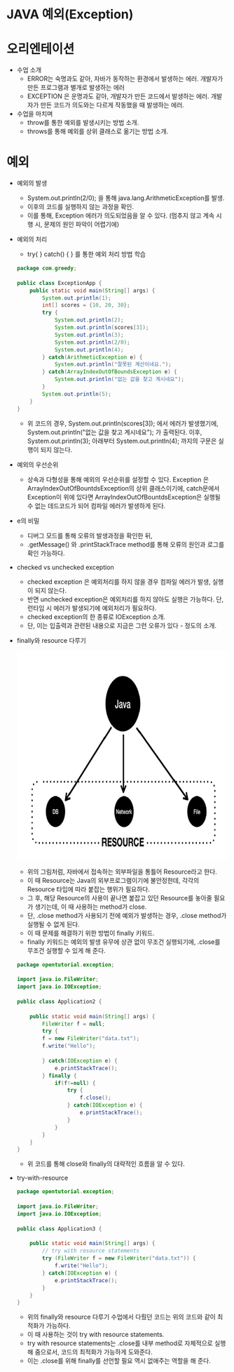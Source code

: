 # JAVA 예외(Exception)

# 오리엔테이션

- 수업 소개
    - ERROR는 숙명과도 같아, 자바가 동작하는 환경에서 발생하는 에러. 개발자가 만든 프로그램과 별개로 발생하는 에러
    - EXCEPTION 은 운명과도 같아, 개발자가 만든 코드에서 발생하는 에러. 개발자가 만든 코드가 의도와는 다르게 작동했을 때 발생하는 에러.
- 수업을 마치며
    - throw를 통한 예외를 발생시키는 방법 소개.
    - throws를 통해 예외를 상위 클래스로 옮기는 방법 소개.

# 예외

- 예외의 발생
    - System.out.println(2/0); 을 통해
    java.lang.ArithmeticException를 발생.
    - 이후의 코드를 실행하지 않는 과정을 확인.
    - 이를 통해, Exception 에러가 의도되었음을 알 수 있다. (멈추지 않고 계속 시행 시, 문제의 원인 파악이 어렵기에)
- 예외의 처리
    - try{ } catch() { } 를 통한 예외 처리 방법 학습
    
    ```java
    package com.greedy;
    
    public class ExceptionApp {
    	public static void main(String[] args) {
    		System.out.println(1);
    		int[] scores = {10, 20, 30};
    		try {
    			System.out.println(2);
    			System.out.println(scores[3]);
    			System.out.println(3);
    			System.out.println(2/0);
    			System.out.println(4);
    		} catch(ArithmeticException e) {
    			System.out.println("잘못된 계산이네요.");
    		} catch(ArrayIndexOutOfBoundsException e) {
    			System.out.println("없는 값을 찾고 계시네요");
    		}
    		System.out.println(5);
    	}
    }
    ```
    
    - 위 코드의 경우, System.out.println(scores[3]); 에서 에러가 발생했기에, 
    System.out.println("없는 값을 찾고 계시네요"); 가 출력된다.
    이후, System.out.println(3); 아래부터 
    System.out.println(4); 까지의 구문은 실행이 되지 않는다.
- 예외의 우선순위
    - 상속과 다형성을 통해 예외의 우선순위를 설정할 수 있다. Exception 은 ArrayIndexOutOfBountdsException의 상위 클래스이기에, catch문에서 Exception이 위에 있다면 ArrayIndexOutOfBountdsException은 실행될 수 없는 데드코드가 되어 컴파일 에러가 발생하게 된다.
- e의 비밀
    - 디버그 모드를 통해 오류의 발생과정을 확인한 뒤,
    - .getMessage() 와 .printStackTrace method를 통해 오류의 원인과 로그를 확인 가능하다.
- checked vs unchecked exception
    - checked exception 은 예외처리를 하지 않을 경우 컴파일 에러가 발생, 실행이 되지 않는다.
    - 반면 unchecked exception은 예외처리를 하지 않아도 실행은 가능하다. 단,  런타임 시 에러가 발생되기에 예외처리가 필요하다.
    - checked exception의 한 종류로 IOException 소개.
    - 단, 이는 입출력과 관련된 내용으로 지금은 그런 오류가 있다 - 정도의 소개.
- finally와  resource 다루기
    
    ![1.png](JAVA_Exception/1.png)
    
    - 위의 그림처럼, 자바에서 접속하는 외부파일을 통틀어 Resource라고 한다.
    - 이 때 Resource는 Java의 외부프로그램이기에 불안정한데, 각각의 Resource 타입에 따라 붙잡는 행위가 필요하다.
    - 그 후, 해당 Resource의 사용이 끝나면 붙잡고 있던 Resource를 놓아줄 필요가 생기는데, 이 때 사용하는 method가 close.
    - 단,  .close method가 사용되기 전에 예외가 발생하는 경우, .close method가 실행될 수 없게 된다.
    - 이 때 문제를 해결하기 위한 방법이 finally 키워드.
    - finally 키워드는 예외의 발생 유무에 상관 없이 무조건 실행되기에, .close를 무조건 실행할 수 있게 해 준다.
    
    ```java
    package opentutorial.exception;
    
    import java.io.FileWriter;
    import java.io.IOException;
    
    public class Application2 {
    
    	public static void main(String[] args) {
    		FileWriter f = null;
    		try {
    		f = new FileWriter("data.txt");
    		f.write("Hello");
    		
    		} catch(IOException e) {
    			e.printStackTrace();
    		} finally {
    			if(f!=null) {
    				try {
    					f.close();
    				} catch(IOException e) {
    					e.printStackTrace();
    				}
    			}
    		}
    	}
    }
    ```
    
    - 위 코드를 통해 close와 finally의 대략적인 흐름을 알 수 있다.
- try-with-resource
    
    ```java
    package opentutorial.exception;
    
    import java.io.FileWriter;
    import java.io.IOException;
    
    public class Application3 {
    
    	public static void main(String[] args) {
    		// try with resource statements
    		try (FileWriter f = new FileWriter("data.txt")) {
    			f.write("Hello");
    		} catch(IOException e) {
    			e.printStackTrace();
    		}
    	}
    }
    ```
    
    - 위의 finally와 resource 다루기 수업에서 다뤘던 코드는 위의 코드와 같이 최적화가 가능하다.
    - 이 때 사용하는 것이 try with resource statements.
    - try with resource statements는 .close를 내부 method로 자체적으로 실행해 줌으로서, 코드의 최적화가 가능하게 도와준다.
    - 이는 .close를 위해 finally를 선언할 필요 역시 없애주는 역할을 해 준다.